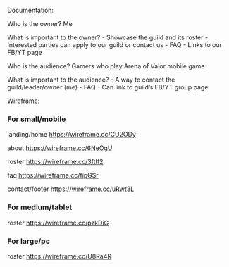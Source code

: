 Documentation:

Who is the owner?
Me

What is important to the owner?
        -    Showcase the guild and its roster
        -    Interested parties can apply to our guild or contact us
        -    FAQ
        -    Links to our FB/YT page

Who is the audience?
Gamers who play Arena of Valor mobile game

What is important to the audience?
        -    A way to contact the guild/leader/owner (me)
        -    FAQ
        -    Can link to guild’s FB/YT group page


Wireframe:

### For small/mobile

landing/home https://wireframe.cc/CU2ODy

about https://wireframe.cc/6NeOgU

roster https://wireframe.cc/3ftIf2

faq https://wireframe.cc/fipGSr

contact/footer https://wireframe.cc/uRwt3L

### For medium/tablet

roster https://wireframe.cc/pzkDiG

### For large/pc

roster https://wireframe.cc/U8Ra4R
